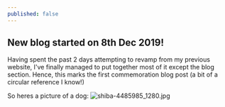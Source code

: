 ```yaml
---
published: false
---
```

## New blog started on 8th Dec 2019!

Having spent the past 2 days attempting to revamp from my previous website, I've finally managed to put together most of it except the blog section. Hence, this marks the first commemoration blog post (a bit of a circular reference I know!)

So heres a picture of a dog:
![shiba-4485985_1280.jpg]({{site.baseurl}}/images/shiba-4485985_1280.jpg)
